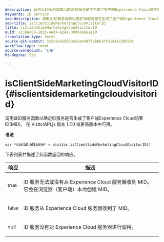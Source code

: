 ```yaml
---
description: 调用此ID服务函数以确定ID服务是否生成了客户端Experience Cloud访客ID(MID)。 在 VisitorAPI.js 版本 1.7.0 或更高版本中可用。
keywords: ID Service
seo-description: 调用此ID服务函数以确定ID服务是否生成了客户端Experience Cloud访客ID(MID)。 在 VisitorAPI.js 版本 1.7.0 或更高版本中可用。
seo-title: isClientSideMarketingCloudVisitorID
title: isClientSideMarketingCloudVisitorID
uuid: 1c39ac60-1d2b-4ed4-a2ea-30d680e61e10
translation-type: tm+mt
source-git-commit: bc5c81455023e22e64877bb861dfe141e158599c
workflow-type: tm+mt
source-wordcount: '146'
ht-degree: 52%

---
```



# isClientSideMarketingCloudVisitorID{#isclientsidemarketingcloudvisitorid}

调用此ID服务函数以确定ID服务是否生成了客户端Experience Cloud访客ID(MID)。 在 VisitorAPI.js 版本 1.7.0 或更高版本中可用。

**语法**

`var *`variableName`* = visitor.isClientSideMarketingCloudVisitorID()`

下表列表并描述了此函数返回的响应。

<table id="table_5D08A5DD6FD04F94818B0E8B790D3136"> 
 <thead> 
  <tr> 
   <th colname="col1" class="entry"> 响应 </th> 
   <th colname="col2" class="entry"> 描述 </th> 
  </tr> 
 </thead>
 <tbody> 
  <tr> 
   <td colname="col1"> <p> <span class="codeph"> true</span> </p> </td> 
   <td colname="col2"> <p>ID 服务无法或没有从 <span class="keyword">Experience Cloud</span> 服务器收到 MID。它会在浏览器（客户端）本地创建 MID。 </p> </td> 
  </tr> 
  <tr> 
   <td colname="col1"> <p> <span class="codeph"> false</span> </p> </td> 
   <td colname="col2"> <p>ID 服务从 <span class="keyword">Experience Cloud</span> 服务器收到了 MID。 </p> </td> 
  </tr> 
  <tr> 
   <td colname="col1"> <p> <span class="codeph"> null</span> </p> </td> 
   <td colname="col2"> <p>ID 服务没有对 <span class="keyword">Experience Cloud</span> 服务器进行调用。 </p> </td> 
  </tr> 
 </tbody> 
</table>

